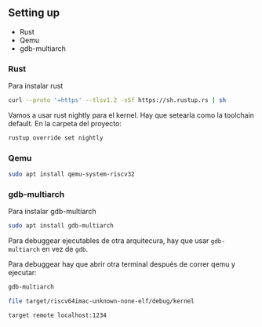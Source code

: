 ## Setting up

- Rust
- Qemu
- gdb-multiarch 


### Rust

Para instalar rust

```bash
curl --proto '=https' --tlsv1.2 -sSf https://sh.rustup.rs | sh
```

Vamos a usar rust nightly para el kernel.
Hay que setearla como la toolchain default.
En la carpeta del proyecto:

```bash
rustup override set nightly
```
### Qemu

```bash
sudo apt install qemu-system-riscv32
```

### gdb-multiarch

Para instalar gdb-multiarch

```bash
sudo apt install gdb-multiarch
```

Para debuggear ejecutables de otra arquitecura, hay que usar `gdb-multiarch` en vez de `gdb`.

Para debuggear hay que abrir otra terminal después de correr qemu y ejecutar:

```bash
gdb-multiarch 
```

```bash
file target/riscv64imac-unknown-none-elf/debug/kernel
```

```bash
target remote localhost:1234
```
